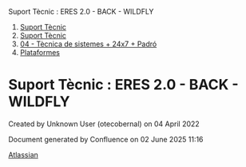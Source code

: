 Suport Tècnic : ERES 2.0 - BACK - WILDFLY  

1.  [Suport Tècnic](index.md)
2.  [Suport Tècnic](13893782.md)
3.  [04 - Tècnica de sistemes + 24x7 + Padró](26313202.md)
4.  [Plataformes](Plataformes_41520520.md)

Suport Tècnic : ERES 2.0 - BACK - WILDFLY
=========================================

Created by Unknown User (otecobernal) on 04 April 2022

Document generated by Confluence on 02 June 2025 11:16

[Atlassian](http://www.atlassian.com/)